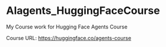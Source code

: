 # AIagents_HuggingFaceCourse
My Course work for Hugging Face Agents Course

Course URL: https://huggingface.co/agents-course
